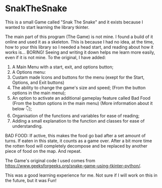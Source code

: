 # SnakTheSnake
 This is a small Game called "Snak The Snake" and it exists because I wanted to start learning the library tkinter.

The main part of this program (The Game) is not mine. I found a build of it online and used it as a skeleton. This is because I had no idea, at the time, how to your this library so I needed a head start, and reading about how it works is... BORING! Seeing and writing it down helps me learn more easily, even if it is not mine.
To the original, I have added:

1. A Main Menu with a start, exit, and options button;
2. A Options menu:
3. Custam made Icons and buttons for the menu (exept for the Start, Options, and Exit buttons)
4. The ability to change the game's size and speed; (From the button options in the main menu);
5. An option to activate an additional gameplay feature called Bad Food (From the button options in the main menu) (More information about it below 👇);
6. Organisation of the functions and variables for ease of reading;
7. Adding a small explanation to the function and classes for ease of understanding.

BAD FOOD:
If active, this makes the food go bad after a set amount of turns. If eaten in this state, it counts as a game over. After a bit more time the rotten food will completely decompose and be replaced by another piece of food on the map. And repeat.

The Game's original code I used comes from https://www.geeksforgeeks.org/snake-game-using-tkinter-python/.


This was a good learning experience for me. Not sure if I will work on this in the future, but it was Fun!
